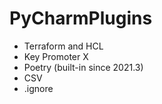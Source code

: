 # PyCharmPlugins

- Terraform and HCL
- Key Promoter X
- Poetry (built-in since 2021.3)
- CSV
- .ignore
